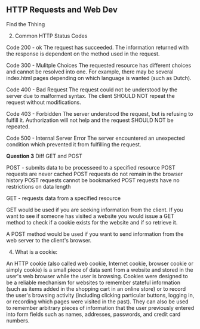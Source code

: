 ## HTTP Requests and Web Dev

Find the Thhing

2. Common HTTP Status Codes

Code 200 - ok
	The request has succeeded. The information returned with the response is dependent on the method used in the request.

Code 300 - Mulitple Choices
	The requested resource has different choices and cannot be resolved into one. For example, there may be several index.html pages depending on which language is wanted (such as Dutch).

Code 400 - Bad Request
	The request could not be understood by the server due to malformed syntax. The client SHOULD NOT repeat the request without modifications.

Code 403 - Forbidden
	The server understood the request, but is refusing to fulfill it. Authorization will not help and the request SHOULD NOT be repeated.

Code 500 - Internal Server Error
	The server encountered an unexpected condition which prevented it from fulfilling the request.

**Question 3** Diff GET and POST

POST - submits data to be processeed to a specified resource
	POST requests are never cached
	POST requests do not remain in the browser history
	POST requests cannot be bookmarked
	POST requests have no restrictions on data length

GET - requests data from a specified resource

GET would be used if you are seeking information from the client. If you want to see if someone has visited a website you would issue a GET method to check if a cookie exists for the website and if so retrieve it.

A POST method would be used if you want to send information from the web server to the client's browser.

4. What is a cookie:

An HTTP cookie (also called web cookie, Internet cookie, browser cookie or simply cookie) is a small piece of data sent from a website and stored in the user's web browser while the user is browsing. Cookies were designed to be a reliable mechanism for websites to remember stateful information (such as items added in the shopping cart in an online store) or to record the user's browsing activity (including clicking particular buttons, logging in, or recording which pages were visited in the past). They can also be used to remember arbitrary pieces of information that the user previously entered into form fields such as names, addresses, passwords, and credit card numbers.
	



